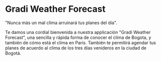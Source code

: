 # Gradi Weather Forecast
"Nunca más un mal clima arruinará tus planes del día".

Te damos una cordial bienvenida a nuestra applicación "Gradi Weather Forecast", una sencilla y rápida forma de conocer el clima de Bogota, y también de cómo está el clima en Paris. También te permitirá agendar tus planes de acuerdo al clima de los tres días venideros en la ciudad de Bogotá. 


